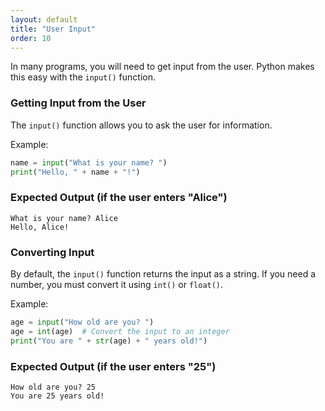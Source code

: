 ```yaml
---
layout: default
title: "User Input"
order: 10
---
```


In many programs, you will need to get input from the user. Python makes this easy with the `input()` function.

### Getting Input from the User

The `input()` function allows you to ask the user for information.

Example:

```python
name = input("What is your name? ")
print("Hello, " + name + "!")
```

### Expected Output (if the user enters "Alice")

```plaintext
What is your name? Alice
Hello, Alice!
```

### Converting Input

By default, the `input()` function returns the input as a string. If you need a number, you must convert it using `int()` or `float()`.

Example:

```python
age = input("How old are you? ")
age = int(age)  # Convert the input to an integer
print("You are " + str(age) + " years old!")
```

### Expected Output (if the user enters "25")

```plaintext
How old are you? 25
You are 25 years old!
```
